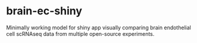 # brain-ec-shiny
Minimally working model for shiny app visually comparing brain endothelial cell scRNAseq data from multiple open-source experiments. 
